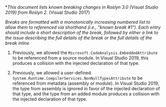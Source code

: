 **This document lists known breaking changes in Roslyn 3.0 (Visual Studio 2019) from Roslyn 2.* (Visual Studio 2017)

*Breaks are formatted with a monotonically increasing numbered list to allow them to referenced via shorthand (i.e., "known break #1").
Each entry should include a short description of the break, followed by either a link to the issue describing the full details of the break or the full details of the break inline.*

1. Previously, we allowed the `Microsoft.CodeAnalysis.EmbeddedAttribute` to be referenced from a source module.
    In Visual Studio 2019, this produces a collision with the injected declaration of that type.

2. Previously, we allowed a user-defined `System.Runtime.CompilerServices.NonNullTypesAttribute` to be referenced from metadata (assembly or module).
    In Visual Studio 2019, the type from assembly is ignored in favor of the injected declaration of that type, and the type from an added module produces a collision with the injected declaration of that type.
